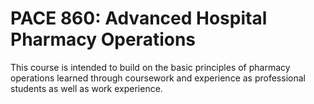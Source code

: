 # PACE 860: Advanced Hospital Pharmacy Operations

This course is intended to build on the basic principles of pharmacy operations learned through coursework and experience as professional students as well as work experience.